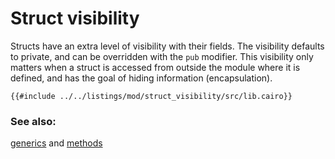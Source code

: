 # Struct visibility

Structs have an extra level of visibility with their fields. The visibility
defaults to private, and can be overridden with the `pub` modifier. This
visibility only matters when a struct is accessed from outside the module
where it is defined, and has the goal of hiding information (encapsulation).

```cairo,editable
{{#include ../../listings/mod/struct_visibility/src/lib.cairo}}
```

### See also:

[generics][generics] and [methods][methods]

[generics]: ../generics.md
[methods]: ../fn/methods.md
